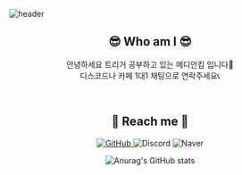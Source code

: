 ![header](https://capsule-render.vercel.app/api?type=waving&color=3eb489&height=200&section=header&text=Median%20Kim%20&fontSize=80&animation=twinkling&fontAlign=65&fontColor=2E2E2E)

<div align="center">
  
  ## 😎 Who am I 😎
  <p>
  안녕하세요 트리거 공부하고 있는 메디안킴 입니다👋<br/>
  디스코드나 카페 1대1 채팅으로 연락주세요📞<br/>
  </p>
  <br/>
    
  ## 💌 Reach me 💌
  <p>
  <a href = "https://github.com/mediankkim"> <img alt="GitHub" src ="https://img.shields.io/badge/GitHub-181717.svg?&style=for-the-badge&logo=GitHub&logoColor=white"/> </a>
  <img alt="Discord" src="https://img.shields.io/badge/mediankim-5865F2.svg?&style=for-the-badge&logo=Discord&logoColor=white"/>
  <img alt="Naver" src="https://img.shields.io/badge/메디안킴-03C75A.svg?&style=for-the-badge&logo=Naver&logoColor=white"/>
  
  
  ![Anurag's GitHub stats](https://github-readme-stats.vercel.app/api?username=mediankkim&show_icons=true&theme=vue)
  </P>
  <br/>
</div>
